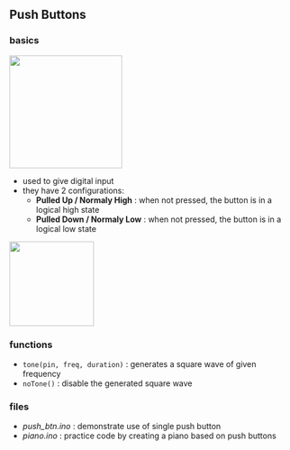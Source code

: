 ## Push Buttons

### basics
<img src="https://5.imimg.com/data5/QP/SY/GE/SELLER-10376421/5-pushbutton-6x6.jpg" height="200" />

- used to give digital input
- they have 2 configurations: 
    - **Pulled Up / Normaly High** : when not pressed, the button is in a logical high state
    - **Pulled Down / Normaly Low** : when not pressed, the button is in a logical low state

<img src="https://i.stack.imgur.com/hlqZn.png" height="150" />

### functions
- `tone(pin, freq, duration)` : generates a square wave of given frequency
- `noTone()` : disable the generated square wave

### files
- *push_btn.ino* : demonstrate use of single push button
- *piano.ino* : practice code by creating a piano based on push buttons